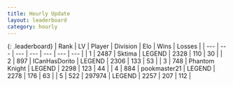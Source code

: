 ```yaml
---
title: Hourly Update
layout: leaderboard
category: hourly
---
```


{: .leaderboard}
| Rank | LV | Player | Division | Elo | Wins | Losses |
| --- | --- | --- | --- | --- | --- | --- |
| <span data-change="0">1</span> | 2487 | <span title="ID: 353063">Sktima</span> | LEGEND | <span data-change="0">2328</span> | <span data-change="0">110</span> | <span data-change="0">30</span> |
| <span data-change="0">2</span> | 897 | <span title="ID: 415713">ICanHasDorito</span> | LEGEND | <span data-change="0">2306</span> | <span data-change="0">133</span> | <span data-change="0">53</span> |
| <span data-change="0">3</span> | 748 | <span title="ID: 742939">Phantom Knight</span> | LEGEND | <span data-change="0">2298</span> | <span data-change="0">123</span> | <span data-change="0">44</span> |
| <span data-change="0">4</span> | 884 | <span title="ID: 652474">pookmaster21</span> | LEGEND | <span data-change="0">2278</span> | <span data-change="0">176</span> | <span data-change="0">63</span> |
| <span data-change="0">5</span> | 522 | <span title="ID: 544038">297974</span> | LEGEND | <span data-change="-10">2257</span> | <span data-change="1">207</span> | <span data-change="1">112</span> |